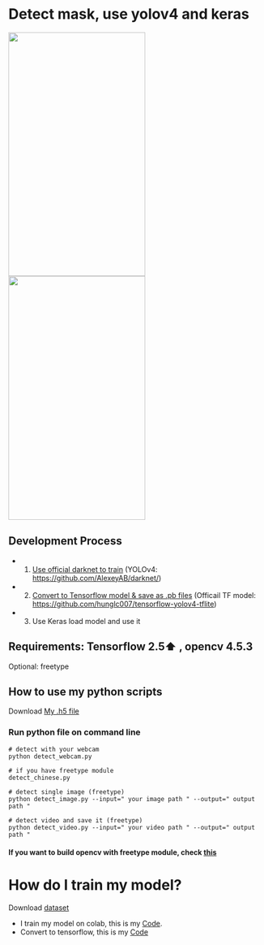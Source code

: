 
# Detect mask, use yolov4 and keras 

<img src="https://github.com/chun-ming-Lin/yolov4_mask/blob/master/demo/output%20(1).gif" width="270" height="480" /> <img src="https://github.com/chun-ming-Lin/yolov4_mask/blob/master/demo/output%20(2).gif" width="270" height="480" />

## Development Process
- 1. [Use official darknet to train](#train_model) (YOLOv4: https://github.com/AlexeyAB/darknet/)
- 2. [Convert to Tensorflow model & save as .pb files](#convert_model)  (Officail TF model: https://github.com/hunglc007/tensorflow-yolov4-tflite)
- 3. Use Keras load model and use it

## Requirements: Tensorflow 2.5:arrow_up:  , opencv 4.5.3
Optional: freetype

## How to use my python scripts
Download [My .h5 file](https://drive.google.com/file/d/16jJf6fI0iV-8I4oKKPJv9Nyowxsdb0WD/view?usp=sharing)

### Run python file on command line
```
# detect with your webcam
python detect_webcam.py

# if you have freetype module
detect_chinese.py

# detect single image (freetype)
python detect_image.py --input=" your image path " --output=" output path " 

# detect video and save it (freetype)
python detect_video.py --input=" your video path " --output=" output path "

```
#### If you want to build opencv with freetype module, check [this](https://github.com/BabaGodPikin/Build-OpenCv-for-Python-with-Extra-Modules-Windows-10)


# How do I train my model?
Download [dataset](https://drive.google.com/file/d/1qe0_oHBZGu6xDTgT-sLs3Qm87KsJteWu/view?usp=sharing)

- <a name="train_model"></a> I train my model on colab, this is my [Code](https://github.com/chun-ming-Lin/yolov4_mask/blob/master/colab/YOLOv4_mask.ipynb).  <br>
- <a name="convert_model"></a> Convert to tensorflow, this is my [Code](https://github.com/chun-ming-Lin/yolov4_mask/blob/master/colab/yolo_convert_keras_h5.ipynb)

